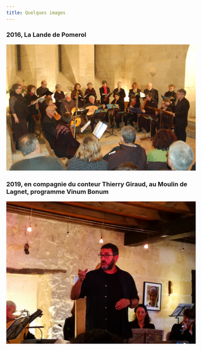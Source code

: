 ```yaml
---
title: Quelques images
---
```

### 2016, La Lande de Pomerol

![2016-La Lande de Pomerol](https://github.com/ensembleapertura/test-website-repo-3796/blob/main/images/2016-03-lalandedePomerol4.jpg?raw=true)

### 2019, en compagnie du conteur Thierry Giraud,  au Moulin de Lagnet, programme Vinum Bonum

![2019, Moulin de Lagnet, Thierry Giraud](https://github.com/ensembleapertura/test-website-repo-3796/blob/main/images/2019-05-04-apertura-vinumBonum-MdL-035.jpg?raw=true)